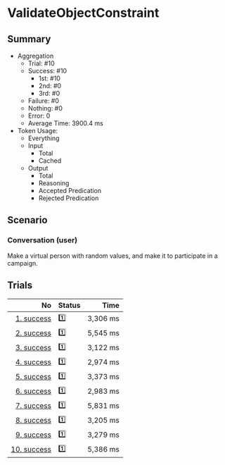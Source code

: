 # ValidateObjectConstraint
## Summary
  - Aggregation
    - Trial: #10
    - Success: #10
      - 1st: #10
      - 2nd: #0
      - 3rd: #0
    - Failure: #0
    - Nothing: #0
    - Error: 0
    - Average Time: 3900.4 ms
  - Token Usage:
    - Everything
    - Input
      - Total
      - Cached
    - Output
      - Total
      - Reasoning
      - Accepted Predication
      - Rejected Predication

## Scenario
### Conversation (user)
Make a virtual person with random values,
and make it to participate in a campaign.

## Trials
No | Status | Time
---:|:-------|------:
[1. success](./trials/1.success.json) | 1️⃣ | 3,306 ms
[2. success](./trials/2.success.json) | 1️⃣ | 5,545 ms
[3. success](./trials/3.success.json) | 1️⃣ | 3,122 ms
[4. success](./trials/4.success.json) | 1️⃣ | 2,974 ms
[5. success](./trials/5.success.json) | 1️⃣ | 3,373 ms
[6. success](./trials/6.success.json) | 1️⃣ | 2,983 ms
[7. success](./trials/7.success.json) | 1️⃣ | 5,831 ms
[8. success](./trials/8.success.json) | 1️⃣ | 3,205 ms
[9. success](./trials/9.success.json) | 1️⃣ | 3,279 ms
[10. success](./trials/10.success.json) | 1️⃣ | 5,386 ms